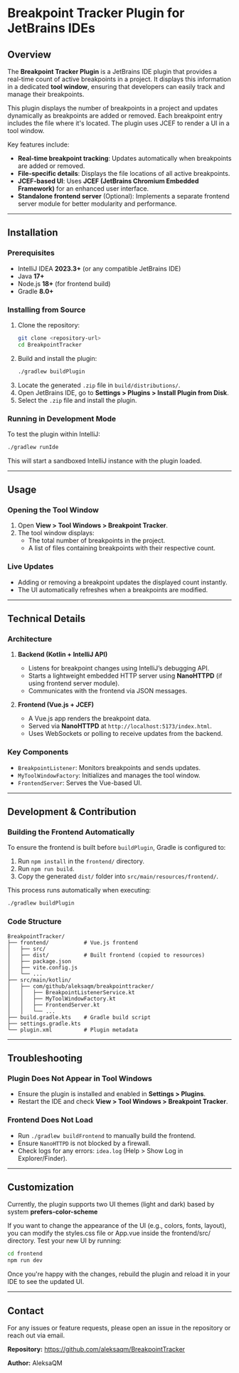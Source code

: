 # Breakpoint Tracker Plugin for JetBrains IDEs

## Overview
The **Breakpoint Tracker Plugin** is a JetBrains IDE plugin that provides a real-time count of active breakpoints in a project. It displays this information in a dedicated **tool window**, ensuring that developers can easily track and manage their breakpoints.
<!-- Plugin description -->
This plugin displays the number of breakpoints in a project and updates dynamically as breakpoints are added or removed. Each breakpoint entry includes the file where it's located. The plugin uses JCEF to render a UI in a tool window.
<!-- Plugin description end -->

Key features include:
- **Real-time breakpoint tracking**: Updates automatically when breakpoints are added or removed.
- **File-specific details**: Displays the file locations of all active breakpoints.
- **JCEF-based UI**: Uses **JCEF (JetBrains Chromium Embedded Framework)** for an enhanced user interface.
- **Standalone frontend server** (Optional): Implements a separate frontend server module for better modularity and performance.



---
## Installation
### Prerequisites
- IntelliJ IDEA **2023.3+** (or any compatible JetBrains IDE)
- Java **17+**
- Node.js **18+** (for frontend build)
- Gradle **8.0+**

### Installing from Source
1. Clone the repository:
   ```sh
   git clone <repository-url>
   cd BreakpointTracker
   ```
2. Build and install the plugin:
   ```sh
   ./gradlew buildPlugin
   ```
3. Locate the generated `.zip` file in `build/distributions/`.
4. Open JetBrains IDE, go to **Settings > Plugins > Install Plugin from Disk**.
5. Select the `.zip` file and install the plugin.

### Running in Development Mode
To test the plugin within IntelliJ:
```sh
./gradlew runIde
```
This will start a sandboxed IntelliJ instance with the plugin loaded.

---
## Usage
### Opening the Tool Window
1. Open **View > Tool Windows > Breakpoint Tracker**.
2. The tool window displays:
   - The total number of breakpoints in the project.
   - A list of files containing breakpoints with their respective count.

### Live Updates
- Adding or removing a breakpoint updates the displayed count instantly.
- The UI automatically refreshes when a breakpoints are modified.

---
## Technical Details
### Architecture
1. **Backend (Kotlin + IntelliJ API)**
   - Listens for breakpoint changes using IntelliJ’s debugging API.
   - Starts a lightweight embedded HTTP server using **NanoHTTPD** (if using frontend server module).
   - Communicates with the frontend via JSON messages.

2. **Frontend (Vue.js + JCEF)**
   - A Vue.js app renders the breakpoint data.
   - Served via **NanoHTTPD** at `http://localhost:5173/index.html`.
   - Uses WebSockets or polling to receive updates from the backend.

### Key Components
- `BreakpointListener`: Monitors breakpoints and sends updates.
- `MyToolWindowFactory`: Initializes and manages the tool window.
- `FrontendServer`: Serves the Vue-based UI.

---
## Development & Contribution
### Building the Frontend Automatically
To ensure the frontend is built before `buildPlugin`, Gradle is configured to:
1. Run `npm install` in the `frontend/` directory.
2. Run `npm run build`.
3. Copy the generated `dist/` folder into `src/main/resources/frontend/`.

This process runs automatically when executing:
```sh
./gradlew buildPlugin
```

### Code Structure
```
BreakpointTracker/
├── frontend/           # Vue.js frontend
│   ├── src/
│   ├── dist/           # Built frontend (copied to resources)
│   ├── package.json
│   ├── vite.config.js
│   └── ...
├── src/main/kotlin/
│   ├── com/github/aleksaqm/breakpointtracker/
│   │   ├── BreakpointListenerService.kt
│   │   ├── MyToolWindowFactory.kt
│   │   ├── FrontendServer.kt
│   │   └── ...
├── build.gradle.kts    # Gradle build script
├── settings.gradle.kts
└── plugin.xml          # Plugin metadata
```

---
## Troubleshooting
### Plugin Does Not Appear in Tool Windows
- Ensure the plugin is installed and enabled in **Settings > Plugins**.
- Restart the IDE and check **View > Tool Windows > Breakpoint Tracker**.

### Frontend Does Not Load
- Run `./gradlew buildFrontend` to manually build the frontend.
- Ensure `NanoHTTPD` is not blocked by a firewall.
- Check logs for any errors: `idea.log` (Help > Show Log in Explorer/Finder).

---
## Customization
Currently, the plugin supports two UI themes (light and dark) based by system **prefers-color-scheme**

If you want to change the appearance of the UI (e.g., colors, fonts, layout), you can modify the styles.css file or App.vue inside the frontend/src/ directory.
Test your new UI by running:
```sh
cd frontend
npm run dev
```
Once you're happy with the changes, rebuild the plugin and reload it in your IDE to see the updated UI.

---
## Contact
For any issues or feature requests, please open an issue in the repository or reach out via email.

**Repository:** https://github.com/aleksaqm/BreakpointTracker 

**Author:** AleksaQM

